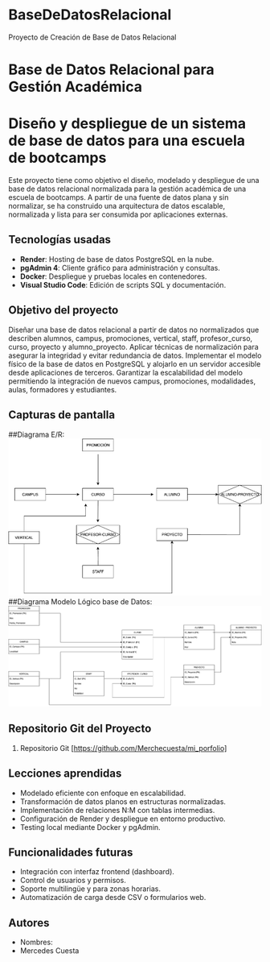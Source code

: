 # BaseDeDatosRelacional
Proyecto de Creación de Base de Datos Relacional
# Base de Datos Relacional para Gestión Académica
# Diseño y despliegue de un sistema de base de datos para una escuela de bootcamps
Este proyecto tiene como objetivo el diseño, modelado y despliegue de una base de datos relacional normalizada para la gestión académica de una escuela de bootcamps. A partir de una fuente de datos plana y sin normalizar, se ha construido una arquitectura de datos escalable, normalizada y lista para ser consumida por aplicaciones externas.

## Tecnologías usadas
- **Render**: Hosting de base de datos PostgreSQL en la nube.
- **pgAdmin 4**: Cliente gráfico para administración y consultas.
- **Docker**: Despliegue y pruebas locales en contenedores.
- **Visual Studio Code**: Edición de scripts SQL y documentación.

## Objetivo del proyecto
Diseñar una base de datos relacional a partir de datos no normalizados que describen alumnos, campus, promociones, vertical, staff, profesor_curso, curso, proyecto y alumno_proyecto.
Aplicar técnicas de normalización para asegurar la integridad y evitar redundancia de datos.
Implementar el modelo físico de la base de datos en PostgreSQL y alojarlo en un servidor accesible desde aplicaciones de terceros.
Garantizar la escalabilidad del modelo permitiendo la integración de nuevos campus, promociones, modalidades, aulas, formadores y estudiantes.

## Capturas de pantalla
##Diagrama E/R:
<img src="assets/DiagramaER1.png" alt="DiagramaER">
##Diagrama Modelo Lógico base de Datos:
<img src="assets/ModeloLogicoBasedeDatos.png" alt="BasedeDatos">

## Repositorio Git del Proyecto
1. Repositorio Git [https://github.com/Merchecuesta/mi_porfolio]

## Lecciones aprendidas
- Modelado eficiente con enfoque en escalabilidad.
- Transformación de datos planos en estructuras normalizadas.
- Implementación de relaciones N:M con tablas intermedias.
- Configuración de Render y despliegue en entorno productivo.
- Testing local mediante Docker y pgAdmin.


## Funcionalidades futuras
- Integración con interfaz frontend (dashboard).
- Control de usuarios y permisos.
- Soporte multilingüe y para zonas horarias.
- Automatización de carga desde CSV o formularios web.

## Autores
- Nombres: 
- Mercedes Cuesta
